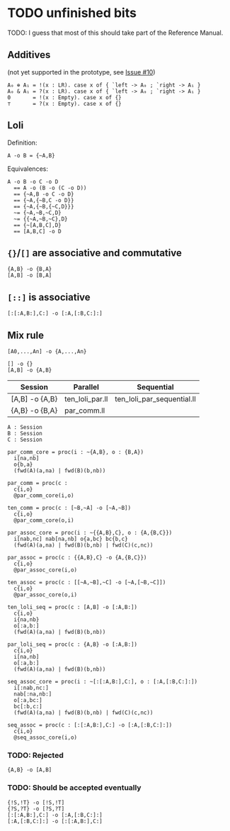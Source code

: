 # TODO unfinished bits

TODO: I guess that most of this should take part of the Reference Manual.

## Additives

(not yet supported in the prototype, see [Issue #10](https://github.com/np/ling/issues/10))

```{.haskell}
A₀ ⊕ A₁ = !(x : LR). case x of { `left -> A₀ ; `right -> A₁ }
A₀ & A₁ = ?(x : LR). case x of { `left -> A₀ ; `right -> A₁ }
0       = !(x : Empty). case x of {}
⊤       = ?(x : Empty). case x of {}
```

## Loli

Definition:

```{.haskell}
A -o B = {~A,B}
```

Equivalences:

```{.haskell}
A -o B -o C -o D
  == A -o (B -o (C -o D))
  == {~A,B -o C -o D}
  == {~A,{~B,C -o D}}
  == {~A,{~B,{~C,D}}}
  ~= {~A,~B,~C,D}
  ~= {{~A,~B,~C},D}
  == {~[A,B,C],D}
  == [A,B,C] -o D
```

## `{}`/`[]` are associative and commutative

```{.haskell}
{A,B} -o {B,A}
[A,B] -o [B,A]
```

## `[::]` is associative

```{.haskell}
[:[:A,B:],C:] -o [:A,[:B,C:]:]
```

## Mix rule

```
[A0,...,An] -o {A,...,An}

[] -o {}
[A,B] -o {A,B}
```

| Session        | Parallel           | Sequential                 |
|----------------|--------------------|----------------------------|
| [A,B] -o {A,B} | ten_loli_par.ll    | ten_loli_par_sequential.ll |
| {A,B} -o {B,A} | par_comm.ll        |

```
A : Session
B : Session
C : Session

par_comm_core = proc(i : ~{A,B}, o : {B,A})
  i[na,nb]
  o{b,a}
  (fwd(A)(a,na) | fwd(B)(b,nb))

par_comm = proc(c :
  c{i,o}
  @par_comm_core(i,o)

ten_comm = proc(c : [~B,~A] -o [~A,~B])
  c{i,o}
  @par_comm_core(o,i)

par_assoc_core = proc(i : ~{{A,B},C}, o : {A,{B,C}})
  i[nab,nc] nab[na,nb] o{a,bc} bc{b,c}
  (fwd(A)(a,na) | fwd(B)(b,nb) | fwd(C)(c,nc))

par_assoc = proc(c : {{A,B},C} -o {A,{B,C}})
  c{i,o}
  @par_assoc_core(i,o)

ten_assoc = proc(c : [[~A,~B],~C] -o [~A,[~B,~C]])
  c{i,o}
  @par_assoc_core(o,i)

ten_loli_seq = proc(c : [A,B] -o [:A,B:])
  c{i,o}
  i{na,nb}
  o[:a,b:]
  (fwd(A)(a,na) | fwd(B)(b,nb))

par_loli_seq = proc(c : {A,B} -o [:A,B:])
  c{i,o}
  i[na,nb]
  o[:a,b:]
  (fwd(A)(a,na) | fwd(B)(b,nb))

seq_assoc_core = proc(i : ~[:[:A,B:],C:], o : [:A,[:B,C:]:])
  i[:nab,nc:]
  nab[:na,nb:]
  o[:a,bc:]
  bc[:b,c:]
  (fwd(A)(a,na) | fwd(B)(b,nb) | fwd(C)(c,nc))

seq_assoc = proc(c : [:[:A,B:],C:] -o [:A,[:B,C:]:])
  c{i,o}
  @seq_assoc_core(i,o)
```

### TODO: Rejected

```
{A,B} -o [A,B]
```

### TODO: Should be accepted eventually

```
{!S,!T} -o [!S,!T]
{?S,?T} -o [?S,?T]
[:[:A,B:],C:] -o [:A,[:B,C:]:]
[:A,[:B,C:]:] -o [:[:A,B:],C:]
```
